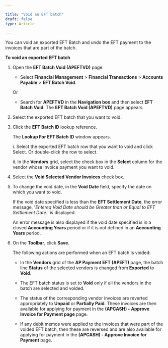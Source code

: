 ```yaml
---  

title: "Void an EFT batch"  
draft: false 
type: Article

---
```


You can void an exported EFT Batch and undo the EFT payment to the invoices that are part of the batch.

**To void an exported EFT batch**

1.  Open the **EFT Batch Void (APEFTVD)** page.

    - Select **Financial Management** > **Financial Transactions** > **Accounts Payable** > **EFT Batch Void**.

    Or

    - Search for **APEFTVD** in the **Navigation box** and then select **EFT Batch Void**. The **EFT Batch Void (APEFTVD)** page appears.

2.  Select the exported EFT batch that you want to void:

3.  Click the **EFT Batch ID** lookup reference.

    The **Lookup For EFT Batch ID** window appears.

    i. Select the exported EFT batch row that you want to void and click Select. Or double-click the row to select.

    ii. In the **Vendors** grid, select the check box in the **Select** column for the vendor whose invoice payment you want to void.

4.  Select the **Void Selected Vendor Invoices** check box.

5.  To change the void date, in the **Void Date** field, specify the date on which you want to void.

    If the void date specified is less than the **EFT Settlement Date**, the error message, '*Entered Void Date should be Greater than or Equal to EFT Settlement Date.*' is displayed.

    An error message is also displayed if the void date specified is in a closed **Accounting Years** period or if it is not defined in an **Accounting Years** period.

6.  On the **Toolbar**, click **Save**.

    The following actions are performed when an EFT batch is voided:

    - In the **Vendors** grid of the **AP Payment EFT (APEFT)** page, the batch line **Status** of the selected vendors is changed from **Exported** to **Void**.

    - The EFT batch status is set to **Void** only if all the vendors in the batch are selected and voided.

    - The status of the corresponding vendor invoices are reverted appropriately to **Unpaid** or **Partially Paid**. These invoices are then available for applying for payment in the **(APCASH) - Approve Invoice for Payment page** page.

    - If any debit memos were applied to the invoices that were part of the voided EFT batch, then these are reversed and are also available for applying for payment in the **(APCASH) - Approve Invoice for Payment** page.